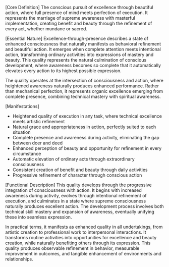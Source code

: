 [Core Definition]
The conscious pursuit of excellence through beautiful action, where full presence of mind meets perfection of execution. It represents the marriage of supreme awareness with masterful implementation, creating benefit and beauty through the refinement of every act, whether mundane or sacred.

[Essential Nature]
Excellence-through-presence describes a state of enhanced consciousness that naturally manifests as behavioral refinement and beautiful action. It emerges when complete attention meets intentional action, transforming ordinary activities into expressions of mastery and beauty. This quality represents the natural culmination of conscious development, where awareness becomes so complete that it automatically elevates every action to its highest possible expression.

The quality operates at the intersection of consciousness and action, where heightened awareness naturally produces enhanced performance. Rather than mechanical perfection, it represents organic excellence emerging from complete presence, combining technical mastery with spiritual awareness.

[Manifestations]
- Heightened quality of execution in any task, where technical excellence meets artistic refinement
- Natural grace and appropriateness in action, perfectly suited to each situation
- Complete presence and awareness during activity, eliminating the gap between doer and deed
- Enhanced perception of beauty and opportunity for refinement in every circumstance
- Automatic elevation of ordinary acts through extraordinary consciousness
- Consistent creation of benefit and beauty through daily activities
- Progressive refinement of character through conscious action

[Functional Description]
This quality develops through the progressive integration of consciousness with action. It begins with increased awareness during activity, evolves through intentional refinement of execution, and culminates in a state where supreme consciousness naturally produces excellent action. The development process involves both technical skill mastery and expansion of awareness, eventually unifying these into seamless expression.

In practical terms, it manifests as enhanced quality in all undertakings, from artistic creation to professional work to interpersonal interactions. It transforms routine activities into opportunities for excellence and beauty creation, while naturally benefiting others through its expression. This quality produces observable refinement in behavior, measurable improvement in outcomes, and tangible enhancement of environments and relationships.